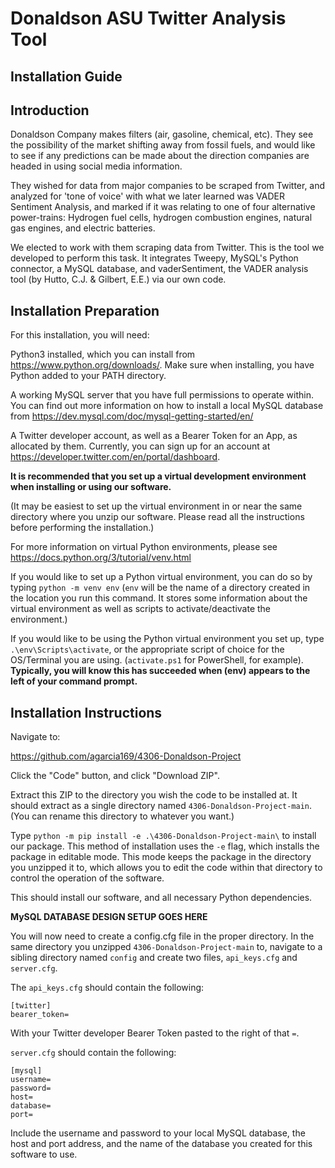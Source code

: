 # Donaldson ASU Twitter Analysis Tool

## Installation Guide

<div style="page-break-after: always"></div>

## Introduction

Donaldson Company makes filters (air, gasoline, chemical, etc). They see the possibility of the market shifting away from fossil fuels, and would like to see if any predictions can be made about the direction companies are headed in using social media information.

They wished for data from major companies to be scraped from Twitter, and analyzed for 'tone of voice' with what we later learned was VADER Sentiment Analysis, and marked if it was relating to one of four alternative power-trains: Hydrogen fuel cells, hydrogen combustion engines, natural gas engines, and electric batteries.

We elected to work with them scraping data from Twitter. This is the tool we developed to perform this task. It integrates Tweepy, MySQL's Python connector, a MySQL database, and vaderSentiment, the VADER analysis tool (by Hutto, C.J. & Gilbert, E.E.) via our own code.

## Installation Preparation

For this installation, you will need:

Python3 installed, which you can install from https://www.python.org/downloads/. Make sure when installing, you have Python added to your PATH directory.

A working MySQL server that you have full permissions to operate within. You can find out more information on how to install a local MySQL database from https://dev.mysql.com/doc/mysql-getting-started/en/

A Twitter developer account, as well as a Bearer Token for an App, as allocated by them. Currently, you can sign up for an account at https://developer.twitter.com/en/portal/dashboard.

__It is recommended that you set up a virtual development environment when installing or using our software.__

(It may be easiest to set up the virtual environment in or near the same directory where you unzip our software. Please read all the instructions before performing the installation.)

For more information on virtual Python environments, please see https://docs.python.org/3/tutorial/venv.html

If you would like to set up a Python virtual environment, you can do so by typing `python -m venv env` (`env` will be the name of a directory created in the location you run this command. It stores some information about the virtual environment as well as scripts to activate/deactivate the environment.)

If you would like to be using the Python virtual environment you set up, type `.\env\Scripts\activate`, or the appropriate script of choice for the OS/Terminal you are using. (`activate.ps1` for PowerShell, for example). __Typically, you will know this has succeeded when (env) appears to the left of your command prompt.__

## Installation Instructions

Navigate to:

https://github.com/agarcia169/4306-Donaldson-Project

Click the "Code" button, and click "Download ZIP".

Extract this ZIP to the directory you wish the code to be installed at. It should extract as a single directory named `4306-Donaldson-Project-main`. (You can rename this directory to whatever you want.)

Type `python -m pip install -e .\4306-Donaldson-Project-main\` to install our package. This method of installation uses the `-e` flag, which installs the package in editable mode. This mode keeps the package in the directory you unzipped it to, which allows you to edit the code within that directory to control the operation of the software.

This should install our software, and all necessary Python dependencies.

__MySQL DATABASE DESIGN SETUP GOES HERE__

You will now need to create a config.cfg file in the proper directory. In the same directory you unzipped `4306-Donaldson-Project-main` to, navigate to a sibling directory named `config` and create two files, `api_keys.cfg` and `server.cfg`.

The `api_keys.cfg` should contain the following:

```text
[twitter]
bearer_token=
```

With your Twitter developer Bearer Token pasted to the right of that `=`.

`server.cfg` should contain the following:

```text
[mysql]
username=
password=
host=
database=
port=
```

Include the username and password to your local MySQL database, the host and port address, and the name of the database you created for this software to use.

